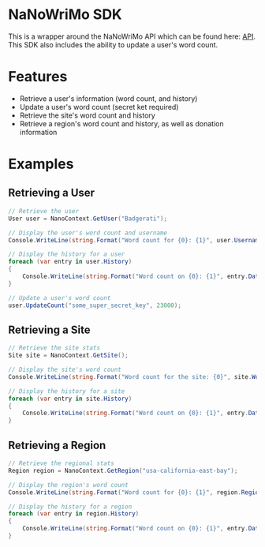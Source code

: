 NaNoWriMo SDK
=============
This is a wrapper around the NaNoWriMo API which can be found here: [API]("http://nanowrimo.org/wordcount_api", "API"). This SDK also includes the ability to update a user's word count.

Features
========
* Retrieve a user's information (word count, and history)
* Update a user's word count (secret ket required)
* Retrieve the site's word count and history
* Retrieve a region's word count and history, as well as donation information

Examples
========
Retrieving a User
-----------------
```C#
// Retrieve the user
User user = NanoContext.GetUser("Badgerati");

// Display the user's word count and username
Console.WriteLine(string.Format("Word count for {0}: {1}", user.Username, user.WordCount.Count));

// Display the history for a user
foreach (var entry in user.History)
{
    Console.WriteLine(string.Format("Word count on {0}: {1}", entry.Date, entry.Count));
}

// Update a user's word count
user.UpdateCount("some_super_secret_key", 23000);
```

Retrieving a Site
-----------------
```C#
// Retrieve the site stats
Site site = NanoContext.GetSite();

// Display the site's word count
Console.WriteLine(string.Format("Word count for the site: {0}", site.WordCount.Count));

// Display the history for a site
foreach (var entry in site.History)
{
    Console.WriteLine(string.Format("Word count on {0}: {1}", entry.Date, entry.Count));
}
```

Retrieving a Region
-------------------
```C#
// Retrieve the regional stats
Region region = NanoContext.GetRegion("usa-california-east-bay");

// Display the region's word count
Console.WriteLine(string.Format("Word count for {0}: {1}", region.RegionName, region.WordCount.Count));

// Display the history for a region
foreach (var entry in region.History)
{
    Console.WriteLine(string.Format("Word count on {0}: {1}", entry.Date, entry.Count));
}
```